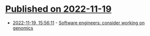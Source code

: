 # [Published on 2022-11-19](index.md)

* [2022-11-19, 15:56:11](https://news.ycombinator.com/item?id=33671264) - [Software engineers: consider working on genomics](https://claymcleod.dev/blog/2022-11-19-consider-working-on-genomics.html)
